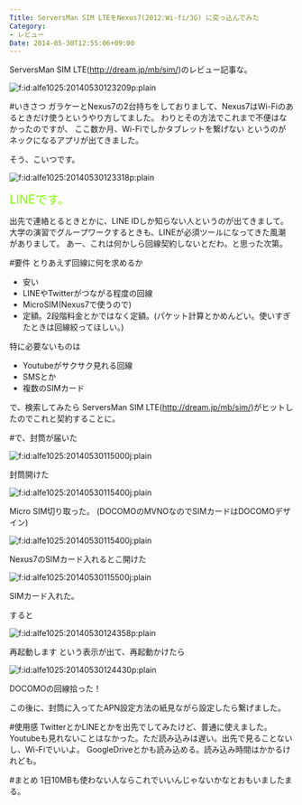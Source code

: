 ```yaml
---
Title: ServersMan SIM LTEをNexus7(2012:Wi-fi/3G) に突っ込んでみた
Category:
- レビュー
Date: 2014-05-30T12:55:06+09:00
---
```


ServersMan SIM LTE(http://dream.jp/mb/sim/)のレビュー記事な。

<p><span itemscope itemtype="http://schema.org/Photograph"><img src="http://cdn-ak.f.st-hatena.com/images/fotolife/a/alfe1025/20140530/20140530123209.png" alt="f:id:alfe1025:20140530123209p:plain" title="f:id:alfe1025:20140530123209p:plain" class="hatena-fotolife" itemprop="image"></span></p>

#いきさつ
ガラケーとNexus7の2台持ちをしておりまして、Nexus7はWi-Fiのあるときだけ使うというやり方してました。
わりとその方法でこれまで不便はなかったのですが、
ここ数か月、Wi-Fiでしかタブレットを繋げない というのがネックになるアプリが出てきました。

そう、こいつです。
<p><span itemscope itemtype="http://schema.org/Photograph"><img src="http://cdn-ak.f.st-hatena.com/images/fotolife/a/alfe1025/20140530/20140530123318.png" alt="f:id:alfe1025:20140530123318p:plain" title="f:id:alfe1025:20140530123318p:plain" class="hatena-fotolife" itemprop="image"></span></p>
<span style="color: #80ff00"><span style="font-size: 150%">LINEです。</span></span>

出先で連絡とるときとかに、LINE IDしか知らない人というのが出てきまして。
大学の演習でグループワークするときも、LINEが必須ツールになってきた風潮がありまして。
あー、これは何かしら回線契約しないとだわ。と思った次第。

#要件
とりあえず回線に何を求めるか

* 安い
* LINEやTwitterがつながる程度の回線
* MicroSIM(Nexus7で使うので)
* 定額。2段階料金とかではなく定額。(パケット計算とかめんどい。使いすぎたときは回線絞ってほしい。)

特に必要ないものは

* Youtubeがサクサク見れる回線
* SMSとか
* 複数のSIMカード

で、検索してみたら ServersMan SIM LTE(http://dream.jp/mb/sim/)がヒットしたのでこれと契約することに。

#で、封筒が届いた

<p><span itemscope itemtype="http://schema.org/Photograph"><img src="http://cdn-ak.f.st-hatena.com/images/fotolife/a/alfe1025/20140530/20140530115000.jpg" alt="f:id:alfe1025:20140530115000j:plain" title="f:id:alfe1025:20140530115000j:plain" class="hatena-fotolife" itemprop="image"></span></p>
封筒開けた

<p><span itemscope itemtype="http://schema.org/Photograph"><img src="http://cdn-ak.f.st-hatena.com/images/fotolife/a/alfe1025/20140530/20140530115400.jpg" alt="f:id:alfe1025:20140530115400j:plain" title="f:id:alfe1025:20140530115400j:plain" class="hatena-fotolife" itemprop="image"></span></p>
Micro SIM切り取った。
(DOCOMOのMVNOなのでSIMカードはDOCOMOデザイン)

<p><span itemscope itemtype="http://schema.org/Photograph"><img src="http://cdn-ak.f.st-hatena.com/images/fotolife/a/alfe1025/20140530/20140530115400.jpg" alt="f:id:alfe1025:20140530115400j:plain" title="f:id:alfe1025:20140530115400j:plain" class="hatena-fotolife" itemprop="image"></span></p>
Nexus7のSIMカード入れるとこ開けた

<p><span itemscope itemtype="http://schema.org/Photograph"><img src="http://cdn-ak.f.st-hatena.com/images/fotolife/a/alfe1025/20140530/20140530115500.jpg" alt="f:id:alfe1025:20140530115500j:plain" title="f:id:alfe1025:20140530115500j:plain" class="hatena-fotolife" itemprop="image"></span></p>
SIMカード入れた。

すると

<p><span itemscope itemtype="http://schema.org/Photograph"><img src="http://cdn-ak.f.st-hatena.com/images/fotolife/a/alfe1025/20140530/20140530124358.png" alt="f:id:alfe1025:20140530124358p:plain" title="f:id:alfe1025:20140530124358p:plain" class="hatena-fotolife" itemprop="image"></span></p>
再起動します という表示が出て、再起動かけたら

<p><span itemscope itemtype="http://schema.org/Photograph"><img src="http://cdn-ak.f.st-hatena.com/images/fotolife/a/alfe1025/20140530/20140530124430.png" alt="f:id:alfe1025:20140530124430p:plain" title="f:id:alfe1025:20140530124430p:plain" class="hatena-fotolife" itemprop="image"></span></p>
DOCOMOの回線拾った！

この後に、封筒に入ってたAPN設定方法の紙見ながら設定したら繋げました。

#使用感
TwitterとかLINEとかを出先でしてみたけど、普通に使えました。
Youtubeも見れないことはなかった。ただ読み込みは遅い。出先で見ることないし、Wi-Fiでいいよ。
GoogleDriveとかも読み込める。読み込み時間はかかるけれども。

#まとめ
1日10MBも使わない人ならこれでいいんじゃないかなとおもいましたまる。


